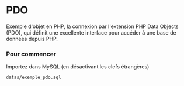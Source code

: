 # PDO
Exemple d'objet en PHP, la connexion par l'extension PHP Data Objects (PDO), qui définit une excellente interface pour accéder à une base de données depuis PHP.
### Pour commencer
Importez dans MySQL (en désactivant les clefs étrangères)

    datas/exemple_pdo.sql
    
